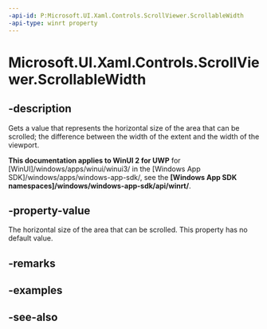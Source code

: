```yaml
---
-api-id: P:Microsoft.UI.Xaml.Controls.ScrollViewer.ScrollableWidth
-api-type: winrt property
---
```


<!-- Property syntax
public double ScrollableWidth { get; }
-->

# Microsoft.UI.Xaml.Controls.ScrollViewer.ScrollableWidth

## -description
Gets a value that represents the horizontal size of the area that can be scrolled; the difference between the width of the extent and the width of the viewport.

**This documentation applies to WinUI 2 for UWP** for [WinUI]/windows/apps/winui/winui3/ in the [Windows App SDK]/windows/apps/windows-app-sdk/, see the **[Windows App SDK namespaces]/windows/windows-app-sdk/api/winrt/**.

## -property-value
The horizontal size of the area that can be scrolled. This property has no default value.

## -remarks

## -examples

## -see-also
